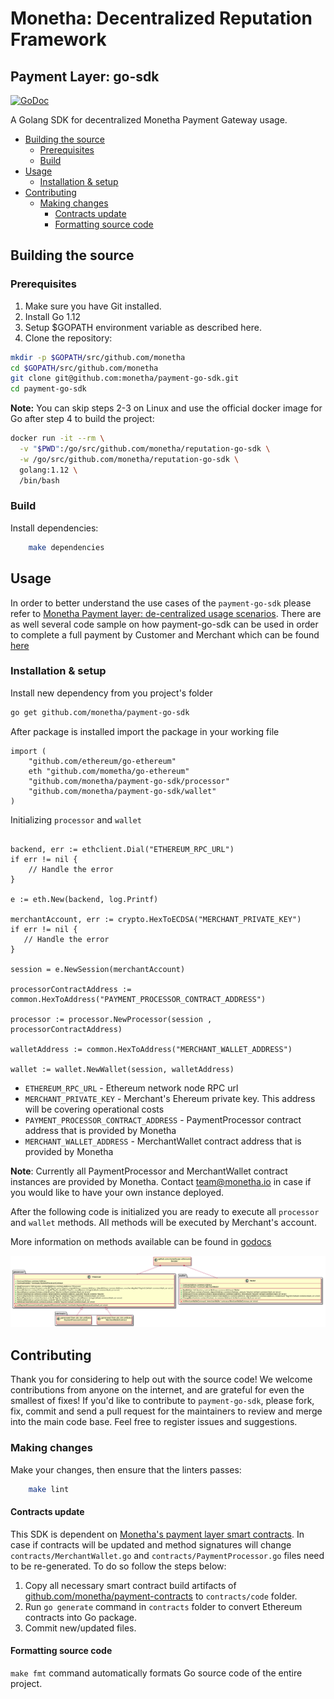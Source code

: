 # Monetha: Decentralized Reputation Framework <!-- omit in toc -->

## Payment Layer: go-sdk <!-- omit in toc -->
[![GoDoc](https://godoc.org/github.com/monetha/payment-go-sdk?status.svg)](https://godoc.org/github.com/monetha/payment-go-sdk)

A Golang SDK for decentralized Monetha Payment Gateway usage.

- [Building the source](#building-the-source)
	- [Prerequisites](#prerequisites)
	- [Build](#build)
- [Usage](#usage)
	- [Installation & setup](#installation--setup)
- [Contributing](#contributing)
	- [Making changes](#making-changes)
		- [Contracts update](#contracts-update)
		- [Formatting source code](#formatting-source-code)

## Building the source

### Prerequisites

1. Make sure you have Git installed.
2. Install Go 1.12
3. Setup $GOPATH environment variable as described here.
4. Clone the repository:

```bash
mkdir -p $GOPATH/src/github.com/monetha
cd $GOPATH/src/github.com/monetha
git clone git@github.com:monetha/payment-go-sdk.git
cd payment-go-sdk
```

**Note:** You can skip steps 2-3 on Linux and use the official docker image for Go after step 4 to build the project:

```bash
docker run -it --rm \
  -v "$PWD":/go/src/github.com/monetha/reputation-go-sdk \
  -w /go/src/github.com/monetha/reputation-go-sdk \
  golang:1.12 \
  /bin/bash
```

### Build

Install dependencies:

```bash
    make dependencies
```

## Usage

In order to better understand the use cases of the `payment-go-sdk` please refer to [Monetha Payment layer: de-centralized  usage scenarios](https://github.com/monetha/payment-layer#de-centralized-payment-layer-usage-scenarios). There are as well several code sample on how payment-go-sdk can be used in order to complete a full payment by Customer and Merchant which can be found [here](https://github.com/monetha/examples-payment)

### Installation & setup

Install new dependency from you project's folder

```bash
go get github.com/monetha/payment-go-sdk
```

After package is installed import the package in your working file

```golang
import (
    "github.com/ethereum/go-ethereum"
    eth "github.com/mometha/go-ethereum"
    "github.com/monetha/payment-go-sdk/processor"
    "github.com/monetha/payment-go-sdk/wallet"
)
```

Initializing `processor` and `wallet`

```golang

backend, err := ethclient.Dial("ETHEREUM_RPC_URL")
if err != nil {
    // Handle the error
}

e := eth.New(backend, log.Printf)

merchantAccount, err := crypto.HexToECDSA("MERCHANT_PRIVATE_KEY")
if err != nil {
   // Handle the error
}

session = e.NewSession(merchantAccount)

processorContractAddress := common.HexToAddress("PAYMENT_PROCESSOR_CONTRACT_ADDRESS")

processor := processor.NewProcessor(session , processorContractAddress)

walletAddress := common.HexToAddress("MERCHANT_WALLET_ADDRESS")

wallet := wallet.NewWallet(session, walletAddress)
```

- `ETHEREUM_RPC_URL` - Ethereum network node RPC url 
- `MERCHANT_PRIVATE_KEY` - Merchant's Ehereum private key. This address will be covering operational costs
- `PAYMENT_PROCESSOR_CONTRACT_ADDRESS` - PaymentProcessor contract address that is provided by Monetha
- `MERCHANT_WALLET_ADDRESS` - MerchantWallet contract address that is provided by Monetha

**Note**: Currently all PaymentProcessor and MerchantWallet contract instances are provided by Monetha. Contact [team@monetha.io](mailto:team@monetha.io) in case if you would like to have your own instance deployed.

After the following code is initialized you are ready to execute all `processor` and `wallet` methods. All methods will be executed by Merchant's account.

More information on methods available can be found in [godocs](https://godoc.org/github.com/monetha/payment-go-sdk)

![UML](docs/diagrams/out/uml.png)


## Contributing

Thank you for considering to help out with the source code! We welcome contributions from anyone on the internet, and are grateful for even the smallest of fixes! If you'd like to contribute to `payment-go-sdk`, please fork, fix, commit and send a pull request for the maintainers to review and merge into the main code base.  Feel free to register issues and suggestions.

### Making changes

Make your changes, then ensure that the linters passes:

```bash
    make lint
```

#### Contracts update

This SDK is dependent on [Monetha's payment layer smart contracts](https://github.com/monetha/payment-contracts). In case if contracts will be updated and method signatures will change `contracts/MerchantWallet.go` and `contracts/PaymentProcessor.go` files need to be re-generated. To do so follow the steps below:

1. Copy all necessary smart contract build artifacts of [github.com/monetha/payment-contracts](https://github.com/monetha/payment-contracts) to `contracts/code` folder.
2. Run `go generate` command in `contracts` folder to convert Ethereum contracts into Go package.
3. Commit new/updated files.

#### Formatting source code

`make fmt` command automatically formats Go source code of the entire project.

